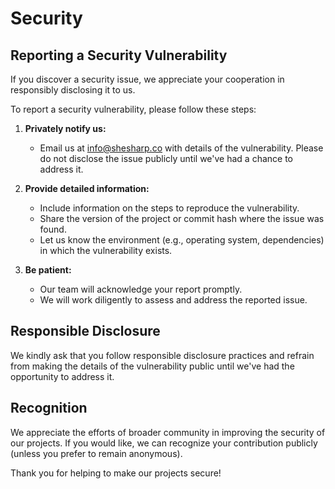 # Security

## Reporting a Security Vulnerability

If you discover a security issue, we appreciate your cooperation in responsibly disclosing it to us.

To report a security vulnerability, please follow these steps:

1. **Privately notify us:**
    - Email us at [info@shesharp.co] with details of the vulnerability. Please do not disclose the issue publicly until we've had a chance to address it.

2. **Provide detailed information:**
    - Include information on the steps to reproduce the vulnerability.
    - Share the version of the project or commit hash where the issue was found.
    - Let us know the environment (e.g., operating system, dependencies) in which the vulnerability exists.

3. **Be patient:**
    - Our team will acknowledge your report promptly.
    - We will work diligently to assess and address the reported issue.

## Responsible Disclosure

We kindly ask that you follow responsible disclosure practices and refrain from making the details of the vulnerability public until we've had the opportunity to address it.

## Recognition

We appreciate the efforts of broader community in improving the security of our projects. If you would like, we can recognize your contribution publicly (unless you prefer to remain anonymous).

Thank you for helping to make our projects secure!

[info@shesharp.co]: mailto:info@shesharp.co
